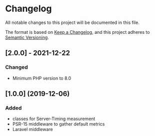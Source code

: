 # Changelog
All notable changes to this project will be documented in this file.

The format is based on [Keep a Changelog](https://keepachangelog.com/en/1.0.0/),
and this project adheres to [Semantic Versioning](https://semver.org/spec/v2.0.0.html).

## [2.0.0] - 2021-12-22

### Changed
- Minimum PHP version to 8.0

## [1.0.0] (2019-12-06)
### Added
- classes for Server-Timing measurement
- PSR-15 middleware to gather default metrics
- Laravel middleware
